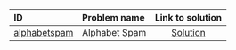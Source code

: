 | ID | Problem name | Link to solution |
|:---|:---|:---:|
| [alphabetspam](https://open.kattis.com/problems/alphabetspam) | Alphabet Spam | [Solution](https://github.com/versenyi98/kattis-solutions/tree/main/solutions/alphabetspam)|
